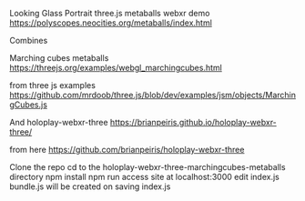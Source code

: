Looking Glass Portrait three.js metaballs webxr demo
https://polyscopes.neocities.org/metaballs/index.html

Combines

Marching cubes metaballs
https://threejs.org/examples/webgl_marchingcubes.html

from three js examples
https://github.com/mrdoob/three.js/blob/dev/examples/jsm/objects/MarchingCubes.js

And 
holoplay-webxr-three
https://brianpeiris.github.io/holoplay-webxr-three/

from here
https://github.com/brianpeiris/holoplay-webxr-three

Clone the repo
cd to the holoplay-webxr-three-marchingcubes-metaballs directory
npm install
npm run
access site at localhost:3000
edit index.js
bundle.js will be created on saving index.js